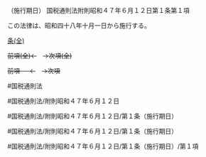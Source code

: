 （施行期日）
国税通則法附則昭和４７年６月１２日第１条第１項

この法律は、昭和四十八年十月一日から施行する。

[条(全)](国税通則法＿＿＿＿附則昭和４７年６月１２日第１条_.md)

~~前項(全)←~~　~~→次項(全)~~

~~前項 　 ←~~　~~→次項~~



#国税通則法

#国税通則法/附則昭和４７年６月１２日

#国税通則法/附則昭和４７年６月１２日/第１条（施行期日）

#国税通則法/附則昭和４７年６月１２日/第１条（施行期日）

#国税通則法/附則昭和４７年６月１２日/第１条（施行期日）/第１項

